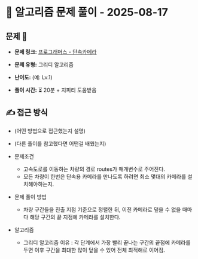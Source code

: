 # 📝 알고리즘 문제 풀이 - 2025-08-17

## 문제 📖

- **문제 링크:** [프로그래머스 - 단속카메라](https://school.programmers.co.kr/learn/courses/30/lessons/42884)

- **문제 유형:** 그리디 알고리즘

- **난이도:** (예: Lv.1)

- **풀이 시간:** ⏳ 20분 + 지피티 도움받음

## ✍ 접근 방식

- (어떤 방법으로 접근했는지 설명)
- (다른 풀이를 참고했다면 어떤걸 배웠는지)

- 문제조건

  - 고속도로를 이동하는 차량의 경로 routes가 매개변수로 주어진다.
  - 모든 차량이 한번은 단속용 카메라를 만나도록 하려면 최소 몇대의 카메라를 설치해야하는지.

- 문제 풀이 방법

  - 차량 구간들을 진출 지점 기준으로 정렬한 뒤, 이전 카메라로 덮을 수 없을 때마다 해당 구간의 끝 지점에 카메라를 설치한다.

- 알고리즘
  - 그리디 알고리즘
    이유 : 각 단계에서 가장 빨리 끝나는 구간의 끝점에 카메라를 두면 이후 구간을 최대한 많이 덮을 수 있어 전체 최적해로 이어짐.
